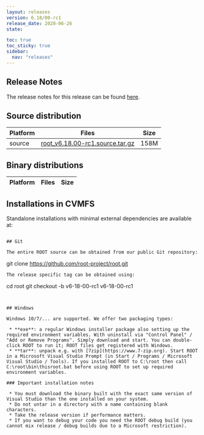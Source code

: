 ```yaml
---
layout: releases
version: 6.18/00-rc1
release_date: 2020-06-26
state:

toc: true
toc_sticky: true
sidebar:
  nav: "releases"
---
```



## Release Notes

The release notes for this release can be found [here](https://root.cern/doc/v618/release-notes.html#release-6.1800).

## Source distribution

| Platform       | Files | Size |
|-----------|-------|-----|
| source | [root_v6.18.00-rc1.source.tar.gz](https://root.cern/download/root_v6.18.00-rc1.source.tar.gz) | 158M |


## Binary distributions

| Platform       | Files | Size |
|-----------|-------|-----|

## Installations in CVMFS

Standalone installations with minimal external dependencies are available at:
~~~

## Git

The entire ROOT source can be obtained from our public Git repository:

~~~
git clone https://github.com/root-project/root.git
~~~
The release specific tag can be obtained using:
~~~
cd root
git checkout -b v6-18-00-rc1 v6-18-00-rc1
~~~


## Windows

Windows 10/7/... are supported. We offer two packaging types:

 * **exe**: a regular Windows installer package also setting up the required environment variables. With uninstall via "Control Panel" / "Add or Remove Programs". Simply download and start. You can double-click ROOT to run it; ROOT files get registered with Windows.
 * **tar**: unpack e.g. with [7zip](https://www.7-zip.org). Start ROOT in a Microsoft Visual Studio Prompt (in Start / Programs / Microsoft Visual Studio / Tools). If you installed ROOT to C:\root then call C:\root\bin\thisroot.bat before using ROOT to set up required environment variables.

### Important installation notes

 * You must download the binary built with the exact same version of Visual Studio than the one installed on your system.
 * Do not untar in a directory with a name containing blank characters.
 * Take the release version if performance matters.
 * If you want to debug your code you need the ROOT debug build (you cannot mix release / debug builds due to a Microsoft restriction).
